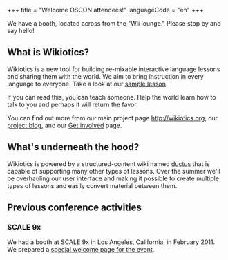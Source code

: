 +++
title = "Welcome OSCON attendees!"
languageCode = "en"
+++

We have a booth, located across from the "Wii lounge." Please stop by
and say hello\!

## What is Wikiotics?

Wikiotics is a new tool for building re-mixable interactive language
lessons and sharing them with the world. We aim to bring instruction in
every language to everyone. Take a look at our [sample
lesson](/en/Introduction).

If you can read this, you can teach someone. Help the world learn how to
talk to you and perhaps it will return the favor.

You can find out more from our main project page <http://wikiotics.org>,
our [project blog](http://blog.wikiotics.org), and our [Get
involved](/en/Get_involved) page.

## What's underneath the hood?

Wikiotics is powered by a structured-content wiki named
[ductus](http://ductus.us) that is capable of supporting many other
types of lessons. Over the summer we'll be overhauling our user
interface and making it possible to create multiple types of lessons and
easily convert material between them.

## Previous conference activities

### SCALE 9x

We had a booth at SCALE 9x in Los Angeles, California, in February 2011.
We prepared a [special welcome page for the event](/en/scale9x).
